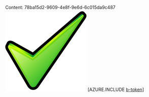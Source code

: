 Content: 78ba15d2-9609-4e8f-9e6d-6c015da9c487![image](1ec210b8-e0ec-419a-ad23-eb583b3bb3f1.png)
[AZURE.INCLUDE [b-token](5dc167b9-e176-4617-9b1f-6da46765f89e.md)]
